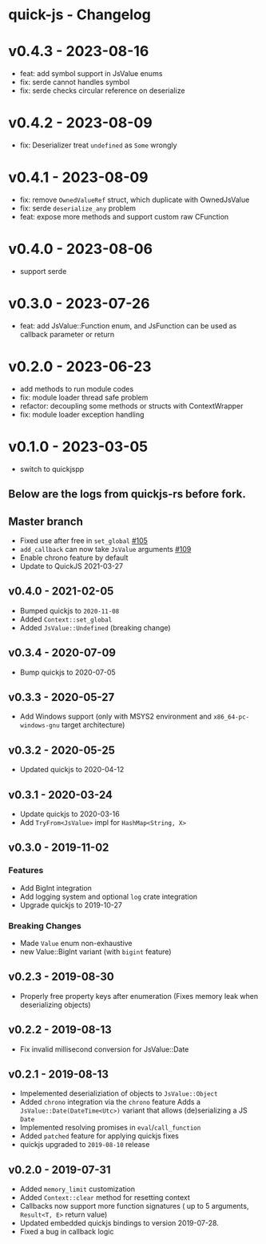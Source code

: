 # quick-js - Changelog

# v0.4.3 - 2023-08-16

* feat: add symbol support in JsValue enums
* fix: serde cannot handles symbol
* fix: serde checks circular reference on deserialize

# v0.4.2 - 2023-08-09

* fix: Deserializer treat `undefined` as `Some` wrongly

# v0.4.1 - 2023-08-09

- fix: remove `OwnedValueRef` struct, which duplicate with OwnedJsValue
- fix: serde `deserialize_any` problem
- feat: expose more methods and support custom raw CFunction

# v0.4.0 - 2023-08-06

- support serde

# v0.3.0 - 2023-07-26

- feat: add JsValue::Function enum, and JsFunction can be used as callback parameter or return

# v0.2.0 - 2023-06-23

- add methods to run module codes
- fix: module loader thread safe problem
- refactor: decoupling some methods or structs with ContextWrapper
- fix: module loader exception handling

# v0.1.0 - 2023-03-05

- switch to quickjspp

## Below are the logs from quickjs-rs before fork.

## Master branch

- Fixed use after free in `set_global` [#105](https://github.com/theduke/quickjs-rs/issues/105)
- `add_callback` can now take `JsValue` arguments [#109](https://github.com/theduke/quickjs-rs/issues/109)
- Enable chrono feature by default
- Update to QuickJS 2021-03-27

## v0.4.0 - 2021-02-05

- Bumped quickjs to `2020-11-08`
- Added `Context::set_global`
- Added `JsValue::Undefined` (breaking change)

## v0.3.4 - 2020-07-09

- Bump quickjs to 2020-07-05

## v0.3.3 - 2020-05-27

- Add Windows support
  (only with MSYS2 environment and `x86_64-pc-windows-gnu` target architecture)

## v0.3.2 - 2020-05-25

- Updated quickjs to 2020-04-12

## v0.3.1 - 2020-03-24

- Update quickjs to 2020-03-16
- Add `TryFrom<JsValue>` impl for `HashMap<String, X>`

## v0.3.0 - 2019-11-02

### Features

- Add BigInt integration
- Add logging system and optional `log` crate integration
- Upgrade quickjs to 2019-10-27

### Breaking Changes

- Made `Value` enum non-exhaustive
- new Value::BigInt variant (with `bigint` feature)

## v0.2.3 - 2019-08-30

- Properly free property keys after enumeration
  (Fixes memory leak when deserializing objects)

## v0.2.2 - 2019-08-13

- Fix invalid millisecond conversion for JsValue::Date

## v0.2.1 - 2019-08-13

- Impelemented deserializiation of objects to `JsValue::Object`
- Added `chrono` integration via the `chrono` feature
  Adds a `JsValue::Date(DateTime<Utc>)` variant that allows (de)serializing
  a JS `Date`
- Implemented resolving promises in `eval`/`call_function`
- Added `patched` feature for applying quickjs fixes
- quickjs upgraded to `2019-08-10` release

## v0.2.0 - 2019-07-31

- Added `memory_limit` customization
- Added `Context::clear` method for resetting context
- Callbacks now support more function signatures
  ( up to 5 arguments, `Result<T, E>` return value)
- Updated embedded quickjs bindings to version 2019-07-28.
- Fixed a bug in callback logic
